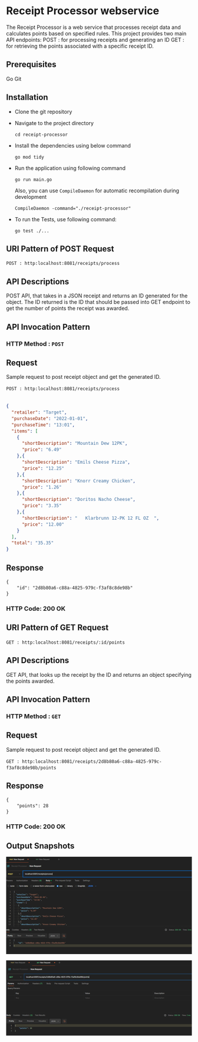# Receipt Processor webservice 

The Receipt Processor is a web service that processes receipt data and calculates points based on specified rules. 
This project provides two main API endpoints: 
POST : for processing receipts and generating an ID
GET : for retrieving the points associated with a specific receipt ID.

## Prerequisites

Go 
Git

## Installation

* Clone the git repository
* Navigate to the project directory
    ```
    cd receipt-processor
    ```
* Install the dependencies using below command
    ```
    go mod tidy
    ```
* Run the application using following command
    ```
    go run main.go
    ```
    Also, you can use `CompileDaemon` for automatic recompilation during development

    ```
    CompileDaemon -command="./receipt-processor"
    ```
* To run the Tests, use following command:
    ```
    go test ./...
    ```

## URI Pattern of POST Request

`POST : http:localhost:8081/receipts/process`

## API Descriptions

POST API, that takes in a JSON receipt and returns an ID generated for the object. The ID returned is the ID that should be passed into GET endpoint to get the number of points the receipt was awarded.

## API Invocation Pattern

### HTTP Method : `POST`

## Request

Sample request to post receipt object and get the generated ID.

`POST : http:localhost:8081/receipts/process`

```json

{
  "retailer": "Target",
  "purchaseDate": "2022-01-01",
  "purchaseTime": "13:01",
  "items": [
    {
      "shortDescription": "Mountain Dew 12PK",
      "price": "6.49"
    },{
      "shortDescription": "Emils Cheese Pizza",
      "price": "12.25"
    },{
      "shortDescription": "Knorr Creamy Chicken",
      "price": "1.26"
    },{
      "shortDescription": "Doritos Nacho Cheese",
      "price": "3.35"
    },{
      "shortDescription": "   Klarbrunn 12-PK 12 FL OZ  ",
      "price": "12.00"
    }
  ],
  "total": "35.35"
}

```
## Response

```
{
    "id": "2d8b80a6-c88a-4825-979c-f3af8c8de98b"
}
```

### HTTP Code: 200 OK


## URI Pattern of GET Request

`GET : http:localhost:8081/receipts/:id/points`

## API Descriptions

GET API, that looks up the receipt by the ID and returns an object specifying the points awarded.

## API Invocation Pattern

### HTTP Method : `GET`

## Request

Sample request to post receipt object and get the generated ID.

`GET : http:localhost:8081/receipts/2d8b80a6-c88a-4825-979c-f3af8c8de98b/points`

## Response

```
{
    "points": 28
}
```

### HTTP Code: 200 OK


## Output Snapshots

![POST API](image-1.png)


![GET API](image-2.png)


